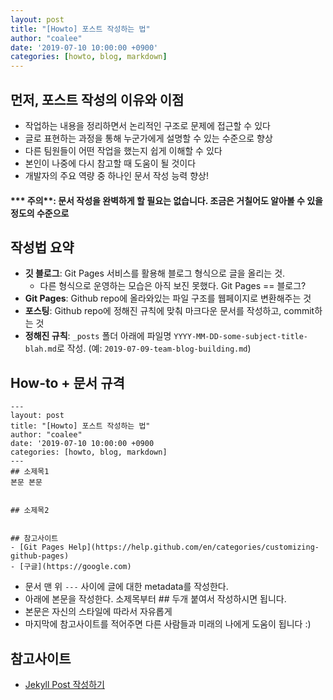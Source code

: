 ```yaml
---
layout: post
title: "[Howto] 포스트 작성하는 법"
author: "coalee"
date: '2019-07-10 10:00:00 +0900'
categories: [howto, blog, markdown]
---
```


## 먼저, 포스트 작성의 이유와 이점

- 작업하는 내용을 정리하면서 논리적인 구조로 문제에 접근할 수 있다
- 글로 표현하는 과정을 통해 누군가에게 설명할 수 있는 수준으로 향상
- 다른 팀원들이 어떤 작업을 했는지 쉽게 이해할 수 있다
- 본인이 나중에 다시 참고할 때 도움이 될 것이다
- 개발자의 주요 역량 중 하나인 문서 작성 능력 향상!

#### *** 주의**: 문서 작성을 완벽하게 할 필요는 없습니다. 조금은 거칠어도 알아볼 수 있을 정도의 수준으로 



## 작성법 요약

- **깃 블로그**: Git Pages 서비스를 활용해 블로그 형식으로 글을 올리는 것. 
  - 다른 형식으로 운영하는 모습은 아직 보진 못했다. Git Pages == 블로그?
- **Git Pages**: Github repo에 올라와있는 파일 구조를 웹페이지로 변환해주는 것
- **포스팅**: Github repo에 정해진 규칙에 맞춰 마크다운 문서를 작성하고, commit하는 것
- **정해진 규칙**: `_posts` 폴더 아래에 파일명 `YYYY-MM-DD-some-subject-title-blah.md`로 작성. (예: `2019-07-09-team-blog-building.md`)



## How-to + 문서 규격

```
---
layout: post
title: "[Howto] 포스트 작성하는 법"
author: "coalee"
date: '2019-07-10 10:00:00 +0900
categories: [howto, blog, markdown]
---
## 소제목1
본문 본문


## 소제목2


## 참고사이트
- [Git Pages Help](https://help.github.com/en/categories/customizing-github-pages)
- [구글](https://google.com)
```

- 문서 맨 위 `---` 사이에 글에 대한 metadata를 작성한다. 
- 아래에 본문을 작성한다. 소제목부터 ## 두개 붙여서 작성하시면 됩니다.
- 본문은 자신의 스타일에 따라서 자유롭게
- 마지막에 참고사이트를 적어주면 다른 사람들과 미래의 나에게 도움이 됩니다 :)



## 참고사이트

- [Jekyll Post 작성하기](https://jekyllrb-ko.github.io/docs/posts/)

